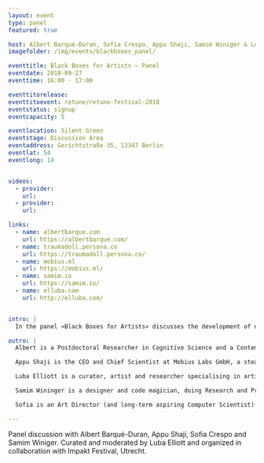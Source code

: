 ```yaml
---
layout: event
type: panel
featured: true

host: Albert Barqué-Duran, Sofia Crespo, Appu Shaji, Samim Winiger & Luba Elliott
imagefolder: /img/events/blackboxes_panel/

eventtitle: Black Boxes for Artists – Panel
eventdate: 2018-09-27
eventtime: 16:00 - 17:00

eventtitorelease:
eventtitoevent: retune/retune-festival-2018
eventstatus: signup
eventcapacity: 5

eventlocation: Silent Green
eventstage: Discussion Area
eventaddress: Gerichtstraße 35, 13347 Berlin
eventlat: 54
eventlong: 14


videos:
  - provider:
    url:
  - provider:
    url:

links:
  - name: albertbarque.com
    url: https://albertbarque.com/
  - name: traumadoll.persona.co
    url: https://traumadoll.persona.co/
  - name: mobius.ml
    url: https://mobius.ml/
  - name: samim.io
    url: https://samim.io/
  - name: elluba.com
    url: http://elluba.com/


intro: |
  In the panel »Black Boxes for Artists« discusses the development of deep and reinforcement learning algorithms, that has expanded the range of technologies available to today’s artists and designers to include self-learning systems that are not only tools and techniques, but creative partners in their own right. With their help, artists can generate new texts, sounds and images based on their chosen data, explore questions of machine perception and imagine futures of human and machine co-existence. What are the new forms of storytelling, design and expression made possible with machine learning? How do these tools influence the artist? The panel is a continuation of »Black Boxes for Artists: Short talks«.

outro: |
  Albert is a Postdoctoral Researcher in Cognitive Science and a Contemporary Artist at City University of London. Albert’s research concerns new approaches and frameworks for cognitive modelling and judgment and decision-making. His artwork and performances are inspired by his research and combine classical techniques from fine arts such as oil painting, data, digital arts and experimental electronic music. He leads disruptive projects at the intersection of art and research with the aim of finding novel formats of generating scientific knowledge to reflect about contemporary and futuristic issues and its cultural implications. He has exhibited and performed at Sónar+D(Barcelona, Spain), Creative Reactions(London, UK), Cambridge Neuroscience Society (Cambridge, UK), Max Planck (Berlin, Germany), SciArt Center (New York, USA).

  Appu Shaji is the CEO and Chief Scientist at Mobius Labs GmbH, a stealth computer vision startup based in Berlin. Previously he was the Head of Research and Development at EyeEm, where he led a team that was building state of art computer vision based image recognition and ranking systems. Appu co-founded sight.io, where he and his team developed technology to rate images based on computational aesthetics. Sight.io was acquired by EyeEm in 2014. Prior to that, Appu was a post-doctoral researcher in the Image and Visual Representation Group and Computer Vision Lab, École Polytechnique Fédérale de Lausanne, Switzerland. He received a PhD in Computer Science and Engineering from IIT Bombay.

  Luba Elliott is a curator, artist and researcher specialising in artificial intelligence in the creative industries.  She is currently working to engage the broader public about the latest developments in creative AI through monthly meetups, talks and tech demonstrations. This year, she is curating Impakt Festival in October, themed on post-truth and AI. As curator, she organised workshops and exhibitions on art and AI for The Photographers’ Gallery, the Leverhulme Centre for the Future of Intelligence and Google. She is part of the AI Think Tank of the British Interactive Media Association and has advised organisations including The World Economic Forum on the topic.

  Samim Wininger is a designer and code magician, doing Research and Projects at the intersection of  Machine Learning, Human-Computer-Interaction, Generative Design and Mindful Creativity. He's interested in a range of ideas, but his focus lies on building tools for enlightenment.

  Sofia is an Art Director (and long-term aspiring Computer Scientist). Her interests go from memes (being the most relevant one) to microbiology, neuroscience, botany and human-machine collaboration.

---
```


Panel discussion with Albert Barqué-Duran, Appu Shaji, Sofia Crespo and Samim Winiger. Curated and moderated by Luba Elliott and organized in collaboration with Impakt Festival, Utrecht.
